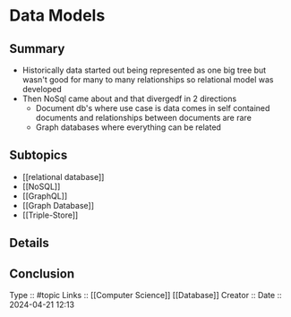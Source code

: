 # Data Models

## Summary
- Historically data started out being represented as one big tree but wasn't good for many to many relationships so relational model was developed
- Then NoSql came about and that divergedf in 2 directions
	- Document db's where use case is data comes in self contained documents and relationships between documents are rare 
	- Graph databases where everything can be related

## Subtopics
- [[relational database]]
- [[NoSQL]]
- [[GraphQL]]
- [[Graph Database]]
- [[Triple-Store]]
## Details

## Conclusion


Type :: #topic
Links :: [[Computer Science]] [[Database]]
Creator ::
Date ::  2024-04-21 12:13